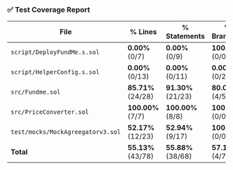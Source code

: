### ✅ Test Coverage Report

| File                            | % Lines        | % Statements   | % Branches    | % Functions    |
|---------------------------------|----------------|----------------|---------------|----------------|
| `script/DeployFundMe.s.sol`     | **0.00%** (0/7)  | **0.00%** (0/9)  | **100.00%** (0/0) | **0.00%** (0/1)  |
| `script/HelperConfig.s.sol`     | **0.00%** (0/13) | **0.00%** (0/11) | **0.00%** (0/2)  | **0.00%** (0/3)  |
| `src/Fundme.sol`                | **85.71%** (24/28) | **91.30%** (21/23) | **80.00%** (4/5) | **80.00%** (8/10) |
| `src/PriceConverter.sol`        | **100.00%** (7/7)  | **100.00%** (8/8)  | **100.00%** (0/0) | **100.00%** (2/2)  |
| `test/mocks/MockAgreegatorv3.sol` | **52.17%** (12/23) | **52.94%** (9/17) | **100.00%** (0/0) | **50.00%** (3/6)  |
| **Total**                       | **55.13%** (43/78) | **55.88%** (38/68) | **57.14%** (4/7) | **59.09%** (13/22) |

